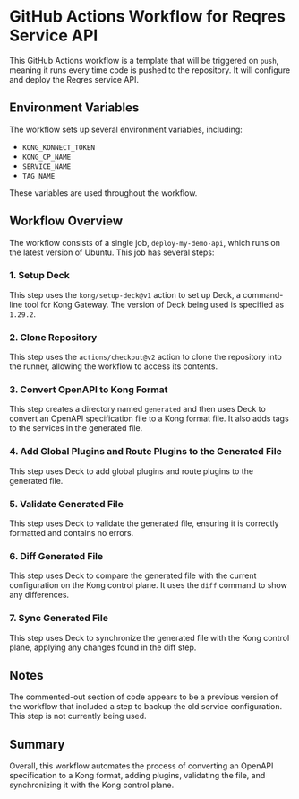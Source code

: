 # GitHub Actions Workflow for Reqres Service API

This GitHub Actions workflow is a template that will be triggered on `push`, meaning it runs every time code is pushed to the repository. It will configure and deploy the Reqres service API.

## Environment Variables

The workflow sets up several environment variables, including:
- `KONG_KONNECT_TOKEN`
- `KONG_CP_NAME`
- `SERVICE_NAME`
- `TAG_NAME`

These variables are used throughout the workflow.

## Workflow Overview

The workflow consists of a single job, `deploy-my-demo-api`, which runs on the latest version of Ubuntu. This job has several steps:

### 1. Setup Deck
This step uses the `kong/setup-deck@v1` action to set up Deck, a command-line tool for Kong Gateway. The version of Deck being used is specified as `1.29.2`.

### 2. Clone Repository
This step uses the `actions/checkout@v2` action to clone the repository into the runner, allowing the workflow to access its contents.

### 3. Convert OpenAPI to Kong Format
This step creates a directory named `generated` and then uses Deck to convert an OpenAPI specification file to a Kong format file. It also adds tags to the services in the generated file.

### 4. Add Global Plugins and Route Plugins to the Generated File
This step uses Deck to add global plugins and route plugins to the generated file.

### 5. Validate Generated File
This step uses Deck to validate the generated file, ensuring it is correctly formatted and contains no errors.

### 6. Diff Generated File
This step uses Deck to compare the generated file with the current configuration on the Kong control plane. It uses the `diff` command to show any differences.

### 7. Sync Generated File
This step uses Deck to synchronize the generated file with the Kong control plane, applying any changes found in the diff step.

## Notes

The commented-out section of code appears to be a previous version of the workflow that included a step to backup the old service configuration. This step is not currently being used.

## Summary

Overall, this workflow automates the process of converting an OpenAPI specification to a Kong format, adding plugins, validating the file, and synchronizing it with the Kong control plane.
